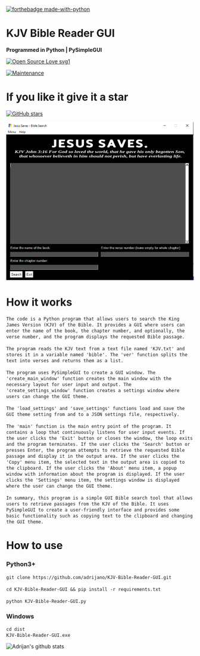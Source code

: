 [![forthebadge made-with-python](http://ForTheBadge.com/images/badges/made-with-python.svg)](https://www.python.org/)

# KJV Bible Reader GUI

**Programmed in Python | PySimpleGUI**

[![Open Source Love svg1](https://badges.frapsoft.com/os/v1/open-source.svg?v=103)](https://github.com/adrijano/KJV-Bible-Reader-GUI/)

[![Maintenance](https://img.shields.io/badge/Maintained%3F-yes-green.svg)](https://github.com/adrijano/KJV-Bible-Reader-GUI/graphs/commit-activity)

# If you like it give it a star

[![GitHub stars](https://img.shields.io/github/stars/adrijano/KJV-Bible-Reader-GUI.svg?style=social&label=Star&maxAge=0)](https://github.com/adrijano/KJV-Bible-Reader-GUI)

![KJV-Bible-Reader-GUI](KJV-Bible-reader.png)

# How it works
```
The code is a Python program that allows users to search the King James Version (KJV) of the Bible. It provides a GUI where users can enter the name of the book, the chapter number, and optionally, the verse number, and the program displays the requested Bible passage.

The program reads the KJV text from a text file named 'KJV.txt' and stores it in a variable named 'bible'. The 'ver' function splits the text into verses and returns them as a list.

The program uses PySimpleGUI to create a GUI window. The 'create_main_window' function creates the main window with the necessary layout for user input and output. The 'create_settings_window' function creates a settings window where users can change the GUI theme.

The 'load_settings' and 'save_settings' functions load and save the GUI theme setting from and to a JSON settings file, respectively.

The 'main' function is the main entry point of the program. It contains a loop that continuously listens for user input events. If the user clicks the 'Exit' button or closes the window, the loop exits and the program terminates. If the user clicks the 'Search' button or presses Enter, the program attempts to retrieve the requested Bible passage and display it in the output area. If the user clicks the 'Copy' menu item, the selected text in the output area is copied to the clipboard. If the user clicks the 'About' menu item, a popup window with information about the program is displayed. If the user clicks the 'Settings' menu item, the settings window is displayed where the user can change the GUI theme.

In summary, this program is a simple GUI Bible search tool that allows users to retrieve passages from the KJV of the Bible. It uses PySimpleGUI to create a user-friendly interface and provides some basic functionality such as copying text to the clipboard and changing the GUI theme.

```
# How to use

### Python3+

```
git clone https://github.com/adrijano/KJV-Bible-Reader-GUI.git

cd KJV-Bible-Reader-GUI && pip install -r requirements.txt

python KJV-Bible-Reader-GUI.py
```
### Windows
```
cd dist 
KJV-Bible-Reader-GUI.exe
```
![Adrijan's github stats](https://github-readme-stats.vercel.app/api?username=adrijano&show_icons=true)